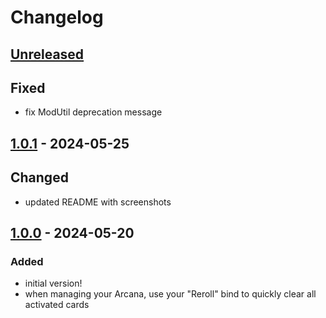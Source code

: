 # Changelog

## [Unreleased]
## Fixed
- fix ModUtil deprecation message

## [1.0.1] - 2024-05-25

## Changed

- updated README with screenshots

## [1.0.0] - 2024-05-20

### Added

- initial version!
- when managing your Arcana, use your "Reroll" bind to quickly clear all activated cards

[unreleased]: https://github.com/The-Black-Lodge/JowdayArcanaReset/compare/1.0.1...HEAD
[1.0.1]: https://github.com/The-Black-Lodge/JowdayArcanaReset/compare/1.0.0...1.0.1
[1.0.0]: https://github.com/southpawgeek/Jowday-ArcanaReset/compare/169ba6cf50a990f78caba12ba672418d19025795...1.0.0
